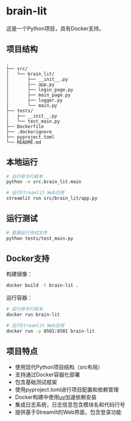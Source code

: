 # brain-lit

这是一个Python项目，具有Docker支持。

## 项目结构

```
.
├── src/
│   └── brain_lit/
│       ├── __init__.py
│       ├── app.py
│       ├── login_page.py
│       ├── main_page.py
│       ├── logger.py
│       └── main.py
├── tests/
│   ├── __init__.py
│   └── test_main.py
├── Dockerfile
├── .dockerignore
├── pyproject.toml
└── README.md
```

## 本地运行

```bash
# 运行命令行版本
python -m src.brain_lit.main

# 运行Streamlit Web应用
streamlit run src/brain_lit/app.py
```

## 运行测试

```bash
# 直接运行测试文件
python tests/test_main.py
```

## Docker支持

构建镜像：

```bash
docker build -t brain-lit .
```

运行容器：

```bash
# 运行命令行版本
docker run brain-lit

# 运行Streamlit Web应用
docker run -p 8501:8501 brain-lit
```

## 项目特点

- 使用现代Python项目结构（src布局）
- 支持通过Docker容器化部署
- 包含基础测试框架
- 使用pyproject.toml进行项目配置和依赖管理
- Docker构建中使用[uv](https://github.com/astral-sh/uv)加速依赖安装
- 集成日志系统，日志信息包含模块名和代码行号
- 提供基于Streamlit的Web界面，包含登录功能